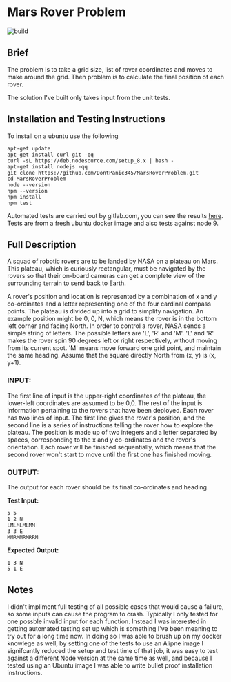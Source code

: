 # Mars Rover Problem

![build](https://gitlab.com/falloonalan/MarsRoverProblem/badges/master/build.svg)


## Brief

The problem is to take a grid size, list of rover coordinates and moves to make around the grid. Then problem is to calculate the final position of each rover. 

The solution I've built only takes input from the unit tests.

## Installation and Testing Instructions
To install on a ubuntu use the following

```
apt-get update
apt-get install curl git -qq
curl -sL https://deb.nodesource.com/setup_8.x | bash -
apt-get install nodejs -qq
git clone https://github.com/DontPanic345/MarsRoverProblem.git
cd MarsRoverProblem
node --version
npm --version
npm install
npm test
```

Automated tests are carried out by gitlab.com, you can see the results [here](https://gitlab.com/falloonalan/MarsRoverProblem/pipelines?scope=finished&page=1). Tests are from a fresh ubuntu docker image and also tests against node 9.

## Full Description

A squad of robotic rovers are to be landed by NASA on a plateau on Mars.
This plateau, which is curiously rectangular, must be navigated by the
rovers so that their on-board cameras can get a complete view of the
surrounding terrain to send back to Earth.


A rover's position and location is represented by a combination of x and y
co-ordinates and a letter representing one of the four cardinal compass
points. The plateau is divided up into a grid to simplify navigation. An
example position might be 0, 0, N, which means the rover is in the bottom
left corner and facing North. In order to control a rover, NASA sends a simple string of letters. The possible letters are 'L', 'R' and 'M'. 'L' and 'R' makes the rover spin 90
degrees left or right respectively, without moving from its current spot.
'M' means move forward one grid point, and maintain the same heading.
Assume that the square directly North from (x, y) is (x, y+1).


### INPUT:

The first line of input is the upper-right coordinates of the plateau, the
lower-left coordinates are assumed to be 0,0.
The rest of the input is information pertaining to the rovers that have
been deployed. Each rover has two lines of input. The first line gives the
rover's position, and the second line is a series of instructions telling
the rover how to explore the plateau.
The position is made up of two integers and a letter separated by spaces,
corresponding to the x and y co-ordinates and the rover's orientation.
Each rover will be finished sequentially, which means that the second rover
won't start to move until the first one has finished moving.


### OUTPUT:

The output for each rover should be its final co-ordinates and heading.


**Test​ Input:**

```
5 5
1 2 N
LMLMLMLMM
3 3 E
MMRMMRMRRM
```

**Expected Output:**

```
1 3 N
5 1 E
```

## Notes

I didn't impliment full testing of all possible cases that would cause a failure, so some inputs can cause the program to crash. Typically I only tested for one possble invalid input for each function. Instead I was interested in getting automated testing set up which is something I've been meaning to try out for a long time now. In doing so I was able to brush up on my docker knowlege as well, by setting one of the tests to use an Alipne image I signifcantly reduced the setup and test time of that job, it was easy to test against a different Node version at the same time as well, and because I tested using an Ubuntu image I was able to write bullet proof installation instructions.